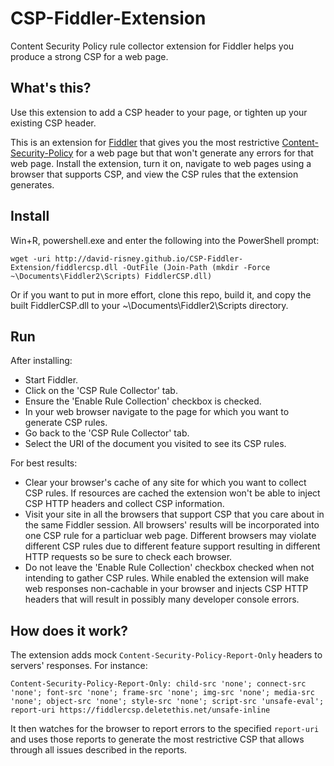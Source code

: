 # CSP-Fiddler-Extension
Content Security Policy rule collector extension for Fiddler helps you produce a strong CSP for a web page.

## What's this?
Use this extension to add a CSP header to your page, or tighten up your existing CSP header.

This is an extension for [Fiddler](http://www.telerik.com/fiddler) that gives you the most restrictive  [Content-Security-Policy](https://docs.webplatform.org/wiki/tutorials/content-security-policy) for a web page but that won't generate any errors for that web page. Install the extension, turn it on, navigate to web pages using a browser that supports CSP, and view the CSP rules that the extension generates.

## Install
Win+R, powershell.exe and enter the following into the PowerShell prompt:

    wget -uri http://david-risney.github.io/CSP-Fiddler-Extension/fiddlercsp.dll -OutFile (Join-Path (mkdir -Force ~\Documents\Fiddler2\Scripts) FiddlerCSP.dll)

Or if you want to put in more effort, clone this repo, build it, and copy the built FiddlerCSP.dll to your ~\Documents\Fiddler2\Scripts directory.

## Run
After installing:
 * Start Fiddler.
 * Click on the 'CSP Rule Collector' tab.
 * Ensure the 'Enable Rule Collection' checkbox is checked.
 * In your web browser navigate to the page for which you want to generate CSP rules.
 * Go back to the 'CSP Rule Collector' tab.
 * Select the URI of the document you visited to see its CSP rules.

For best results:
 * Clear your browser's cache of any site for which you want to collect CSP rules. If resources are cached the extension won't be able to inject CSP HTTP headers and collect CSP information.
 * Visit your site in all the browsers that support CSP that you care about in the same Fiddler session. All browsers' results will be incorporated into one CSP rule for a particluar web page. Different browsers may violate different CSP rules due to different feature support resulting in different HTTP requests so be sure to check each browser.
 * Do not leave the 'Enable Rule Collection' checkbox checked when not intending to gather CSP rules. While enabled the extension will make web responses non-cachable in your browser and injects CSP HTTP headers that will result in possibly many developer console errors.

## How does it work?
The extension adds mock `Content-Security-Policy-Report-Only` headers to servers' responses. For instance:

    Content-Security-Policy-Report-Only: child-src 'none'; connect-src 'none'; font-src 'none'; frame-src 'none'; img-src 'none'; media-src 'none'; object-src 'none'; style-src 'none'; script-src 'unsafe-eval'; report-uri https://fiddlercsp.deletethis.net/unsafe-inline

It then watches for the browser to report errors to the specified `report-uri` and uses those reports to generate the most restrictive CSP that allows through all issues described in the reports.
